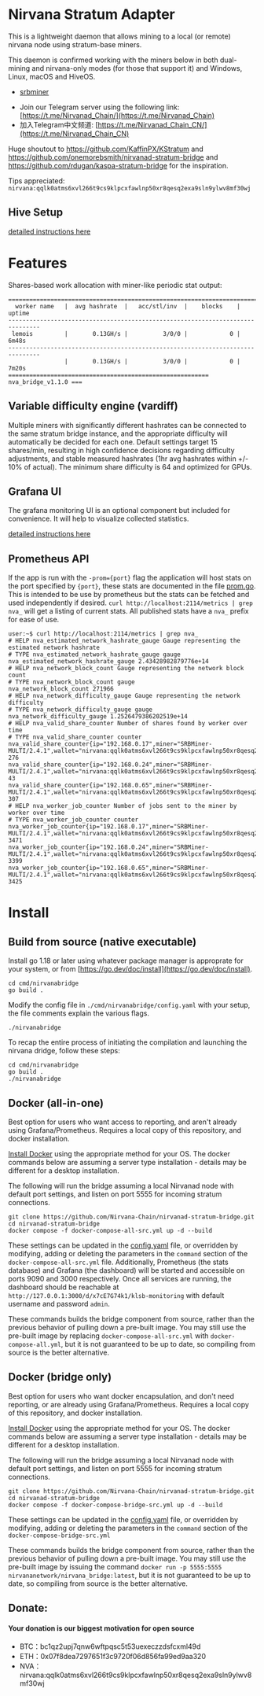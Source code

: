 # Nirvana Stratum Adapter

This is a lightweight daemon that allows mining to a local (or remote)
nirvana node using stratum-base miners.

This daemon is confirmed working with the miners below in both dual-mining
and nirvana-only modes (for those that support it) and Windows, Linux,
macOS and HiveOS.

* [srbminer](https://github.com/doktor83/SRBMiner-Multi/releases)


- Join our Telegram server using the following link: [https://t.me/Nirvanad_Chain/](https://t.me/Nirvanad_Chain)
- 加入Telegram中文频道: [https://t.me/Nirvanad_Chain_CN/](https://t.me/Nirvanad_Chain_CN)


Huge shoutout to https://github.com/KaffinPX/KStratum and
https://github.com/onemorebsmith/nirvanad-stratum-bridge and
https://github.com/rdugan/kaspa-stratum-bridge for the inspiration.

Tips appreciated: `nirvana:qqlk0atms6xvl266t9cs9klpcxfawlnp50xr8qesq2exa9sln9ylwv8mf30wj`

## Hive Setup

[detailed instructions here](docs/hive-setup.md)

# Features

Shares-based work allocation with miner-like periodic stat output:

```
===============================================================================
  worker name   |  avg hashrate  |   acc/stl/inv  |    blocks    |    uptime
-------------------------------------------------------------------------------
 lemois         |       0.13GH/s |          3/0/0 |            0 |       6m48s
-------------------------------------------------------------------------------
                |       0.13GH/s |          3/0/0 |            0 |       7m20s
========================================================= nva_bridge_v1.1.0 ===
```

## Variable difficulty engine (vardiff)

Multiple miners with significantly different hashrates can be connected
to the same stratum bridge instance, and the appropriate difficulty
will automatically be decided for each one. Default settings target
15 shares/min, resulting in high confidence decisions regarding
difficulty adjustments, and stable measured hashrates (1hr avg
hashrates within +/- 10% of actual). The minimum share difficulty is 64
and optimized for GPUs.

## Grafana UI

The grafana monitoring UI is an optional component but included for
convenience. It will help to visualize collected statistics.

[detailed instructions here](docs/monitoring-setup.md)

## Prometheus API

If the app is run with the `-prom={port}` flag the application will host
stats on the port specified by `{port}`, these stats are documented in
the file [prom.go](src/nirvanatratum/prom.go). This is intended to be use
by prometheus but the stats can be fetched and used independently if
desired. `curl http://localhost:2114/metrics | grep nva_` will get a
listing of current stats. All published stats have a `nva_` prefix for
ease of use.

```
user:~$ curl http://localhost:2114/metrics | grep nva_
# HELP nva_estimated_network_hashrate_gauge Gauge representing the estimated network hashrate
# TYPE nva_estimated_network_hashrate_gauge gauge
nva_estimated_network_hashrate_gauge 2.43428982879776e+14
# HELP nva_network_block_count Gauge representing the network block count
# TYPE nva_network_block_count gauge
nva_network_block_count 271966
# HELP nva_network_difficulty_gauge Gauge representing the network difficulty
# TYPE nva_network_difficulty_gauge gauge
nva_network_difficulty_gauge 1.2526479386202519e+14
# HELP nva_valid_share_counter Number of shares found by worker over time
# TYPE nva_valid_share_counter counter
nva_valid_share_counter{ip="192.168.0.17",miner="SRBMiner-MULTI/2.4.1",wallet="nirvana:qqlk0atms6xvl266t9cs9klpcxfawlnp50xr8qesq2exa9sln9ylwv8mf30wj",worker="002"} 276
nva_valid_share_counter{ip="192.168.0.24",miner="SRBMiner-MULTI/2.4.1",wallet="nirvana:qqlk0atms6xvl266t9cs9klpcxfawlnp50xr8qesq2exa9sln9ylwv8mf30wj",worker="003"} 43
nva_valid_share_counter{ip="192.168.0.65",miner="SRBMiner-MULTI/2.4.1",wallet="nirvana:qqlk0atms6xvl266t9cs9klpcxfawlnp50xr8qesq2exa9sln9ylwv8mf30wj",worker="001"} 307
# HELP nva_worker_job_counter Number of jobs sent to the miner by worker over time
# TYPE nva_worker_job_counter counter
nva_worker_job_counter{ip="192.168.0.17",miner="SRBMiner-MULTI/2.4.1",wallet="nirvana:qqlk0atms6xvl266t9cs9klpcxfawlnp50xr8qesq2exa9sln9ylwv8mf30wj",worker="002"} 3471
nva_worker_job_counter{ip="192.168.0.24",miner="SRBMiner-MULTI/2.4.1",wallet="nirvana:qqlk0atms6xvl266t9cs9klpcxfawlnp50xr8qesq2exa9sln9ylwv8mf30wj",worker="003"} 3399
nva_worker_job_counter{ip="192.168.0.65",miner="SRBMiner-MULTI/2.4.1",wallet="nirvana:qqlk0atms6xvl266t9cs9klpcxfawlnp50xr8qesq2exa9sln9ylwv8mf30wj",worker="001"} 3425
```

# Install

## Build from source (native executable)

Install go 1.18 or later using whatever package manager is approprate
for your system, or from [https://go.dev/doc/install](https://go.dev/doc/install).

```
cd cmd/nirvanabridge
go build .
```

Modify the config file in `./cmd/nirvanabridge/config.yaml` with your setup,
the file comments explain the various flags.

```
./nirvanabridge
```

To recap the entire process of initiating the compilation and launching
the nirvana dridge, follow these steps:

```
cd cmd/nirvanabridge
go build .
./nirvanabridge
```

## Docker (all-in-one)

Best option for users who want access to reporting, and aren't already
using Grafana/Prometheus. Requires a local copy of this repository, and
docker installation.

[Install Docker](https://docs.docker.com/engine/install/) using the
appropriate method for your OS. The docker commands below are assuming a
server type installation - details may be different for a desktop
installation.

The following will run the bridge assuming a local Nirvanad node with
default port settings, and listen on port 5555 for incoming stratum
connections.

```
git clone https://github.com/Nirvana-Chain/nirvanad-stratum-bridge.git
cd nirvanad-stratum-bridge
docker compose -f docker-compose-all-src.yml up -d --build
```

These settings can be updated in the [config.yaml](cmd/nirvanabridge/config.yaml)
file, or overridden by modifying, adding or deleting the parameters in the
`command` section of the `docker-compose-all-src.yml` file. Additionally,
Prometheus (the stats database) and Grafana (the dashboard) will be
started and accessible on ports 9090 and 3000 respectively. Once all
services are running, the dashboard should be reachable at
`http://127.0.0.1:3000/d/x7cE7G74k1/klsb-monitoring` with default
username and password `admin`.

These commands builds the bridge component from source, rather than
the previous behavior of pulling down a pre-built image. You may still
use the pre-built image by replacing `docker-compose-all-src.yml` with
`docker-compose-all.yml`, but it is not guaranteed to be up to date, so
compiling from source is the better alternative.

## Docker (bridge only)

Best option for users who want docker encapsulation, and don't need
reporting, or are already using Grafana/Prometheus. Requires a local
copy of this repository, and docker installation.

[Install Docker](https://docs.docker.com/engine/install/) using the
appropriate method for your OS. The docker commands below are assuming a
server type installation - details may be different for a desktop
installation.

The following will run the bridge assuming a local Nirvanad node with
default port settings, and listen on port 5555 for incoming stratum
connections.

```
git clone https://github.com/Nirvana-Chain/nirvanad-stratum-bridge.git
cd nirvanad-stratum-bridge
docker compose -f docker-compose-bridge-src.yml up -d --build
```

These settings can be updated in the [config.yaml](cmd/nirvanabridge/config.yaml)
file, or overridden by modifying, adding or deleting the parameters in the
`command` section of the `docker-compose-bridge-src.yml`

These commands builds the bridge component from source, rather than the
previous behavior of pulling down a pre-built image. You may still use
the pre-built image by issuing the command `docker run -p 5555:5555 nirvananetwork/nirvana_bridge:latest`,
but it is not guaranteed to be up to date, so compiling from source is
the better alternative.

## Donate:
#### Your donation is our biggest motivation for open source
- BTC：bc1qz2upj7qnw6wftpqsc5t53uexeczzdsfcxml49d
- ETH：0x07f8dea7297651f3c9720f06d856fa99ed9aa320
- NVA：nirvana:qqlk0atms6xvl266t9cs9klpcxfawlnp50xr8qesq2exa9sln9ylwv8mf30wj